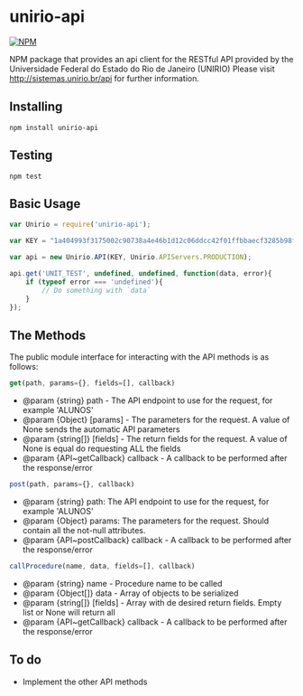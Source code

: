 # unirio-api

[![NPM](https://nodei.co/npm/unirio-api.png)](https://nodei.co/npm/unirio-api/)

NPM package that provides an api client for the RESTful API provided by the Universidade Federal do Estado do Rio de Janeiro (UNIRIO)
Please visit http://sistemas.unirio.br/api for further information.

## Installing

```
npm install unirio-api
```

## Testing

```
npm test
```

## Basic Usage

``` javascript
var Unirio = require('unirio-api');

var KEY = "1a404993f3175002c90738a4e46b1d12c06ddcc42f01ffbbaecf3285b98f34dc3ac0b9db9e07fdfbe0587c6ef14e5c92";

var api = new Unirio.API(KEY, Unirio.APIServers.PRODUCTION);

api.get('UNIT_TEST', undefined, undefined, function(data, error){
    if (typeof error === 'undefined'){
        // Do something with `data`
    }
});
```

## The Methods

The public module interface for interacting with the API methods is as follows:

``` javascript
get(path, params={}, fields=[], callback)
```
* @param {string} path - The API endpoint to use for the request, for example 'ALUNOS'
* @param {Object} [params] - The parameters for the request. A value of None sends the automatic API parameters
* @param {string[]} [fields] - The return fields for the request. A value of None is equal do requesting ALL the fields
* @param {API~getCallback} callback - A callback to be performed after the response/error

``` javascript
post(path, params={}, callback)
```

* @param {string} path: The API endpoint to use for the request, for example 'ALUNOS'
* @param {Object} params: The parameters for the request. Should contain all the not-null attributes.
* @param {API~postCallback} callback - A callback to be performed after the response/error

``` javascript
callProcedure(name, data, fields=[], callback)
```

* @param {string} name - Procedure name to be called
* @param {Object[]} data - Array of objects to be serialized
* @param {string[]} [fields] - Array with de desired return fields. Empty list or None will return all
* @param {API~getCallback} callback - A callback to be performed after the response/error

## To do

* Implement the other API methods